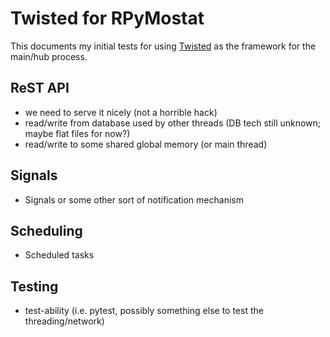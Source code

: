 Twisted for RPyMostat
======================

This documents my initial tests for using [Twisted](https://twistedmatrix.com/) as the framework for the main/hub process.

ReST API
---------

* we need to serve it nicely (not a horrible hack)
* read/write from database used by other threads (DB tech still unknown; maybe flat files for now?)
* read/write to some shared global memory (or main thread)

Signals
--------

* Signals or some other sort of notification mechanism

Scheduling
-----------

* Scheduled tasks

Testing
--------

* test-ability (i.e. pytest, possibly something else to test the threading/network)


